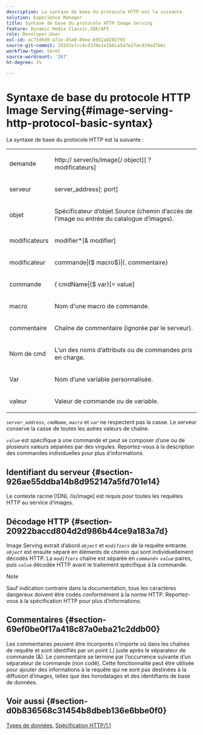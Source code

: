 ```yaml
---
description: La syntaxe de base du protocole HTTP est la suivante.
solution: Experience Manager
title: Syntaxe de base du protocole HTTP Image Serving
feature: Dynamic Media Classic,SDK/API
role: Developer,User
exl-id: ac75d6d0-a71e-45a0-89ee-b952a0202793
source-git-commit: 191d3e7cc4cd370e1e1b6ca5d7e27acd3ded7b6c
workflow-type: tm+mt
source-wordcount: '267'
ht-degree: 1%

---
```


# Syntaxe de base du protocole HTTP Image Serving{#image-serving-http-protocol-basic-syntax}

La syntaxe de base du protocole HTTP est la suivante :

<table id="simpletable_854C20D4C42247B99D9F123543C17E7C"> 
 <tr class="strow"> 
  <td class="stentry"> <p><span class="codeph"> <span class="varname"> demande </span> </span> </p> </td> 
  <td class="stentry"> <p> <span class="filepath">http://<span class="varname"> server</span>/is/image[/<span class="varname"> object</span>][ ?<span class="varname"> modificateurs</span>]</span> </p> </td> 
 </tr> 
 <tr class="strow"> 
  <td class="stentry"> <p><span class="codeph"> serveur <span class="varname"> </span> </span> </p></td> 
  <td class="stentry"> <p> <span class="codeph"> <span class="varname"> server_address</span>[:<span class="varname"> port</span>]</span> </p> </td> 
 </tr> 
 <tr class="strow"> 
  <td class="stentry"> <p><span class="codeph"> <span class="varname"> objet </span> </span> </p></td> 
  <td class="stentry"> <p>Spécificateur d’objet Source (chemin d’accès de l’image ou entrée du catalogue d’images). </p> </td> 
 </tr> 
 <tr class="strow"> 
  <td class="stentry"> <p><span class="codeph"> <span class="varname"> modificateurs </span> </span> </p></td> 
  <td class="stentry"> <p><span class="codeph"><span class="varname"> modifier</span>*[&amp;<span class="varname"> modifier</span>]</span> </p> </td> 
 </tr> 
 <tr class="strow"> 
  <td class="stentry"> <p><span class="codeph"><span class="varname"> modificateur</span> </span> </p></td> 
  <td class="stentry"> <p><span class="codeph">commande|{$<span class="varname"> macro</span>$}|{.<span class="varname"> commentaire</span>}</span> </p></td> 
 </tr> 
 <tr class="strow"> 
  <td class="stentry"> <p><span class="codeph"> <span class="varname"> commande </span> </span> </p> </td> 
  <td class="stentry"> <p>&lbrace;<span class="varname"> cmdName</span>|{$<span class="varname"> var</span>}[=<span class="varname"> value</span>] </p></td> 
 </tr> 
 <tr class="strow"> 
  <td class="stentry"> <p><span class="codeph"> <span class="varname"> macro</span> </span> </p> </td> 
  <td class="stentry"> <p>Nom d'une macro de commande.</p></td> 
 </tr> 
 <tr class="strow"> 
  <td class="stentry"> <p><span class="codeph"> <span class="varname"> commentaire </span> </span> </p></td> 
  <td class="stentry"> <p>Chaîne de commentaire (ignorée par le serveur).</p></td> 
 </tr> 
 <tr class="strow"> 
  <td class="stentry"> <p><span class="codeph"><span class="varname"> Nom de cmd</span> </span> </p></td> 
  <td class="stentry"> <p>L’un des noms d’attributs ou de commandes pris en charge.</p></td> 
 </tr> 
 <tr class="strow"> 
  <td class="stentry"> <p><span class="codeph"><span class="varname"> Var</span> </span> </p> </td> 
  <td class="stentry"> <p>Nom d’une variable personnalisée.</p></td> 
 </tr> 
 <tr class="strow"> 
  <td class="stentry"> <p><span class="codeph"><span class="varname"> valeur</span> </span> </p></td> 
  <td class="stentry"> <p>Valeur de commande ou de variable. </p></td> 
 </tr> 
</table>

*`server_address`*, *`cmdName`*, *`macro`* et *`var`* ne respectent pas la casse. Le serveur conserve la casse de toutes les autres valeurs de chaîne.

*`value`* est spécifique à une commande et peut se composer d’une ou de plusieurs valeurs séparées par des virgules. Reportez-vous à la description des commandes individuelles pour plus d’informations.

## Identifiant du serveur {#section-926ae55ddba14b8d952147a5fd701e14}

Le contexte racine [!DNL /is/image] est requis pour toutes les requêtes HTTP au service d’images.

## Décodage HTTP {#section-20922baccd804d2d986b44ce9a183a7d}

Image Serving extrait d’abord *`object`* et *`modifiers`* de la requête entrante. *`object`* est ensuite séparé en éléments de chemin qui sont individuellement décodés HTTP. La *`modifiers`* chaîne est séparée en *`command`*= *`value`* paires, puis *`value`* décodée HTTP avant le traitement spécifique à la commande.

>[!NOTE]
>
>Sauf indication contraire dans la documentation, tous les caractères dangereux doivent être codés conformément à la norme HTTP. Reportez-vous à la spécification HTTP pour plus d’informations.

## Commentaires {#section-69ef0be0f17a418c87a0eba21c2ddb00}

Les commentaires peuvent être incorporés n’importe où dans les chaînes de requête et sont identifiés par un point (.) juste après le séparateur de commande (&amp;). Le commentaire se termine par l’occurrence suivante d’un séparateur de commande (non codé). Cette fonctionnalité peut être utilisée pour ajouter des informations à la requête qui ne sont pas destinées à la diffusion d’images, telles que des horodatages et des identifiants de base de données.

## Voir aussi {#section-d0b836568c31454b8dbeb136e6bbe0f0}

[Types de données](../../../../../is-api/http-ref/image-serving-api-ref/c-http-protocol-reference/c-data-types/c-data-types.md#concept-49455c12df954bb5919cdd8d5ccc85fa), [Spécification HTTP/1.1](https://www.w3.org/Protocols/rfc2616/rfc2616.html)
